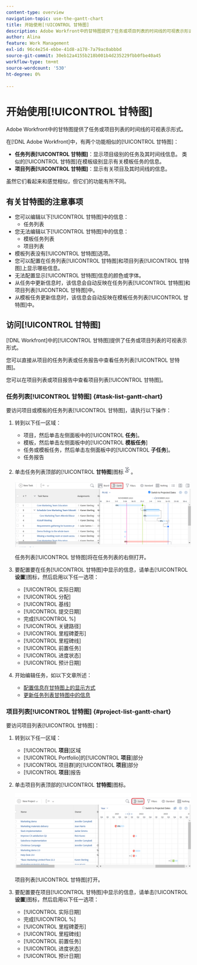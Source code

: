 ```yaml
---
content-type: overview
navigation-topic: use-the-gantt-chart
title: 开始使用[!UICONTROL 甘特图]
description: Adobe Workfront中的甘特图提供了任务或项目列表的时间线的可视表示形式。
author: Alina
feature: Work Management
exl-id: 96c4e254-ebbe-41d8-a178-7a79ac0abbbd
source-git-commit: 30eb12a4155b218b001b4d235229fbb0fbe40a45
workflow-type: tm+mt
source-wordcount: '530'
ht-degree: 0%

---
```


# 开始使用[!UICONTROL 甘特图]

<!-- Audited: 01/2024 -->

Adobe Workfront中的甘特图提供了任务或项目列表的时间线的可视表示形式。

在[!DNL Adobe Workfront]中，有两个功能相似的[!UICONTROL 甘特图]：

* **任务列表[!UICONTROL 甘特图]**：显示项目级别的任务及其时间线信息。 类似的[!UICONTROL 甘特图]在模板级别显示有关模板任务的信息。
* **项目列表[!UICONTROL 甘特图]**：显示有关项目及其时间线的信息。

虽然它们看起来和感觉相似，但它们的功能有所不同。

## 有关甘特图的注意事项

* 您可以编辑以下[!UICONTROL 甘特图]中的信息：
   * 任务列表
* 您无法编辑以下[!UICONTROL 甘特图]中的信息：
   * 模板任务列表
   * 项目列表
* 模板列表没有[!UICONTROL 甘特图]选项。
* 您可以配置在任务列表[!UICONTROL 甘特图]和项目列表[!UICONTROL 甘特图]上显示哪些信息。
* 无法配置显示[!UICONTROL 甘特图]信息的颜色或字体。
* 从任务中更新信息时，该信息会自动反映在任务列表[!UICONTROL 甘特图]和项目列表[!UICONTROL 甘特图]中。
* 从模板任务更新信息时，该信息会自动反映在模板任务列表[!UICONTROL 甘特图]中。

## 访问[!UICONTROL 甘特图]

[!DNL Workfront]中的[!UICONTROL 甘特图]提供了任务或项目列表的可视表示形式。

您可以直接从项目的任务列表或任务报告中查看任务列表[!UICONTROL 甘特图]。

您可以在项目列表或项目报告中查看项目列表[!UICONTROL 甘特图]。

### 任务列表[!UICONTROL 甘特图] {#task-list-gantt-chart}

<!--The task list [!UICONTROL Gantt Chart] is accessible in the following areas:

* In a Project

   * [!UICONTROL Tasks] section
   * [!UICONTROL Subtasks] section of a task

* In a [!UICONTROL Template]

* In a [!UICONTROL Task] report-->

要访问项目或模板的任务列表[!UICONTROL 甘特图]，请执行以下操作：

1. 转到以下任一区域：

   * 项目，然后单击左侧面板中的&#x200B;[!UICONTROL **任务**]。
   * 模板，然后单击左侧面板中的&#x200B;[!UICONTROL **模板任务**]
   * 任务或模板任务，然后单击左侧面板中的&#x200B;[!UICONTROL **子任务**]。
   * 任务报告

1. 单击任务列表顶部的&#x200B;[!UICONTROL **甘特图**]&#x200B;图标![](assets/gantt-icon-nwe.png)。

   ![](assets/task-list-gantt.png)

   任务列表[!UICONTROL 甘特图]将在任务列表的右侧打开。

1. 要配置要在任务[!UICONTROL 甘特图]中显示的信息，请单击&#x200B;[!UICONTROL **设置**]&#x200B;图标，然后启用以下任一选项：

   * [!UICONTROL 实际日期]
   * [!UICONTROL 分配]
   * [!UICONTROL 基线]
   * [!UICONTROL 提交日期]
   * 完成[!UICONTROL %]
   * [!UICONTROL 关键路径]
   * [!UICONTROL 里程碑菱形]
   * [!UICONTROL 里程碑线]
   * [!UICONTROL 前置任务]
   * [!UICONTROL 进度状态]
   * [!UICONTROL 预计日期]

1. 开始编辑任务，如以下文章所述：

   * [配置信息在甘特图上的显示方式](../use-the-gantt-chart/configure-info-on-gantt-chart.md)
   * [更新任务列表甘特图中的信息](../use-the-gantt-chart/update-info-task-list-gantt.md)

### 项目列表[!UICONTROL 甘特图] {#project-list-gantt-chart}

<!--The project list [!UICONTROL Gantt Chart] is accessible in the following areas:

* In the [!UICONTROL Projects] area
* In the [!UICONTROL Projects] section of a [!UICONTROL Portfolio]
* In the [!UICONTROL Projects] section of a [!UICONTROL Program]
* In a [!UICONTROL Project] report-->

要访问项目列表[!UICONTROL 甘特图]：

1. 转到以下任一区域：

   * [!UICONTROL **项目**]&#x200B;区域
   * [!UICONTROL Portfolio]的&#x200B;[!UICONTROL **项目**]&#x200B;部分
   * [!UICONTROL 项目群]的&#x200B;[!UICONTROL **项目**]&#x200B;部分
   * [!UICONTROL **项目**]&#x200B;报告

1. 单击项目列表顶部的&#x200B;[!UICONTROL **甘特图**]&#x200B;图标。

   ![](assets/project-list-gantt.png)

   项目列表[!UICONTROL 甘特图]打开。

1. 要配置要在项目[!UICONTROL 甘特图]中显示的信息，请单击&#x200B;[!UICONTROL **设置**]&#x200B;图标，然后启用以下任一选项：

   * [!UICONTROL 实际日期]
   * 完成[!UICONTROL %]
   * [!UICONTROL 里程碑菱形]
   * [!UICONTROL 里程碑线]
   * [!UICONTROL 前置任务]
   * [!UICONTROL 进度状态]
   * [!UICONTROL 预计日期]
